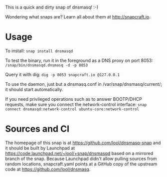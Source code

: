 This is a quick and dirty snap of dnsmasq!  :-)

Wondering what snaps are? Learn all about them at http://snapcraft.io.

Usage
=====

To install:
`snap install dnsmasqd`

To test the binary, run it in the foreground as a DNS proxy on port 8053:
`/snap/bin/dnsmasqd.dnsmasq -d -p 8053`

Query it with dig:
`dig -p 8053 snapcraft.io @127.0.0.1`

To use the daemon, just but a dnsmasq.conf in /var/snap/dnsmasq/current/; it
should start automatically.

If you need privileged operations such as to answer BOOTP/DHCP requests, make
sure you connect the network-control interface:
`snap connect dnsmasqd:network-control ubuntu-core:network-control`


Sources and CI
==============

The homepage of this snap is at https://github.com/lool/dnsmasq-snap and it
should be built by Launchpad at https://code.launchpad.net/~lool/+snap/dnsmasqd
based on a mirrored branch of the snap. Because Launchpad didn't allow
pulling sources from random locations, snapcraft.yaml points at a GitHub
copy of the upstream code at https://github.com/lool/dnsmasq.

